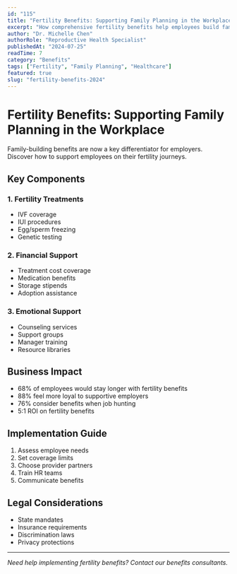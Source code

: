 ```yaml
---
id: "115"
title: "Fertility Benefits: Supporting Family Planning in the Workplace"
excerpt: "How comprehensive fertility benefits help employees build families while boosting loyalty and retention."
author: "Dr. Michelle Chen"
authorRole: "Reproductive Health Specialist"
publishedAt: "2024-07-25"
readTime: 7
category: "Benefits"
tags: ["Fertility", "Family Planning", "Healthcare"]
featured: true
slug: "fertility-benefits-2024"
---
```


# Fertility Benefits: Supporting Family Planning in the Workplace

Family-building benefits are now a key differentiator for employers. Discover how to support employees on their fertility journeys.

## Key Components

### 1. Fertility Treatments

- IVF coverage
- IUI procedures
- Egg/sperm freezing
- Genetic testing

### 2. Financial Support

- Treatment cost coverage
- Medication benefits
- Storage stipends
- Adoption assistance

### 3. Emotional Support

- Counseling services
- Support groups
- Manager training
- Resource libraries

## Business Impact

- 68% of employees would stay longer with fertility benefits
- 88% feel more loyal to supportive employers
- 76% consider benefits when job hunting
- 5:1 ROI on fertility benefits

## Implementation Guide

1. Assess employee needs
2. Set coverage limits
3. Choose provider partners
4. Train HR teams
5. Communicate benefits

## Legal Considerations

- State mandates
- Insurance requirements
- Discrimination laws
- Privacy protections

---

_Need help implementing fertility benefits? Contact our benefits consultants._
